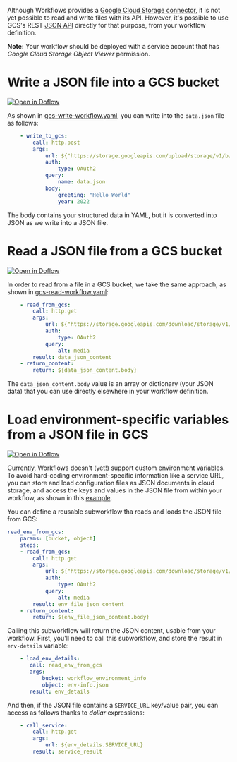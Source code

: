 Although Workflows provides a 
[Google Cloud Storage connector](https://cloud.google.com/workflows/docs/reference/googleapis/storage/Overview), 
it is not yet possible to read and write files with its API.
However, it's possible to use GCS's REST [JSON API](https://cloud.google.com/storage/docs/json_api) 
directly for that purpose, from your workflow definition.

**Note:** Your workflow should be deployed with a service account that has *Google Cloud Storage Object Viewer* permission.

Write a JSON file into a GCS bucket
===

[![Open in Doflow](https://img.shields.io/badge/Open_in-Doflow-9747FF)](https://app.doflow.io/https://github.com/GoogleCloudPlatform/workflows-demos/blob/master/gcs-read-write-json/gcs-write-workflow.yaml)

As shown in [gcs-write-workflow.yaml](gcs-read-write-json/gcs-write-workflow.yaml), 
you can write into the `data.json` file as follows:

```yaml
    - write_to_gcs:
        call: http.post
        args:
            url: ${"https://storage.googleapis.com/upload/storage/v1/b/" + bucket + "/o"}
            auth:
                type: OAuth2
            query:
                name: data.json
            body:
                greeting: "Hello World"
                year: 2022
```

The body contains your structured data in YAML, but it is converted into JSON
as we write into a JSON file.

Read a JSON file from a GCS bucket
===

[![Open in Doflow](https://img.shields.io/badge/Open_in-Doflow-9747FF)](https://app.doflow.io/https://github.com/GoogleCloudPlatform/workflows-demos/blob/master/gcs-read-write-json/gcs-read-workflow.yaml)

In order to read from a file in a GCS bucket, we take the same approach,
as shown in [gcs-read-workflow.yaml](gcs-read-write-json/gcs-read-workflow.yaml):

```yaml
    - read_from_gcs:
        call: http.get
        args:
            url: ${"https://storage.googleapis.com/download/storage/v1/b/" + bucket + "/o/" + name}
            auth:
                type: OAuth2
            query:
                alt: media
        result: data_json_content
    - return_content:
        return: ${data_json_content.body}
```

The `data_json_content.body` value is an array or dictionary (your JSON data)
that you can use directly elsewhere in your workflow definition.

Load environment-specific variables from a JSON file in GCS
===

[![Open in Doflow](https://img.shields.io/badge/Open_in-Doflow-9747FF)](https://app.doflow.io/https://github.com/GoogleCloudPlatform/workflows-demos/blob/master/gcs-read-write-json/gcs-env-var-workflow.yaml)

Currently, Workflows doesn't (yet!) support custom environment variables.
To avoid hard-coding environment-specific information like a service URL, 
you can store and load configuration files as JSON documents in cloud storage,
and access the keys and values in the JSON file from within your workflow,
as shown in this [example](gcs-read-write-json/gcs-env-var-workflow.yaml).

You can define a reusable subworkflow tha reads and loads the JSON file from GCS:

```yaml
read_env_from_gcs:
    params: [bucket, object]
    steps:
    - read_from_gcs:
        call: http.get
        args:
            url: ${"https://storage.googleapis.com/download/storage/v1/b/" + bucket + "/o/" + object}
            auth:
                type: OAuth2
            query:
                alt: media
        result: env_file_json_content
    - return_content:
        return: ${env_file_json_content.body}
 ```
 
 Calling this subworkflow will return the JSON content, usable from your workflow.
 First, you'll need to call this subworkflow, 
 and store the result in `env-details` variable:
 
 ```yaml
     - load_env_details:
        call: read_env_from_gcs
        args:
            bucket: workflow_environment_info
            object: env-info.json
        result: env_details
```

And then, if the JSON file contains a `SERVICE_URL` key/value pair,
you can access as follows thanks to _dollar_ expressions:

```yaml
    - call_service:
        call: http.get
        args:
            url: ${env_details.SERVICE_URL}
        result: service_result
```

